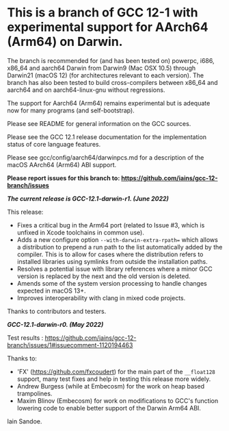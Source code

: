 # This is a branch of GCC 12-1 with experimental support for AArch64 (Arm64) on Darwin.

The branch is recommended for (and has been tested on) powerpc, i686, x86_64 and aarch64 Darwin from Darwin9 (Mac OSX 10.5) through Darwin21 (macOS 12) (for architectures relevant to each version).  The branch has also been tested to build cross-compilers between x86_64 and aarch64 and on aarch64-linux-gnu without regressions.

The support for Aarch64 (Arm64) remains experimental but is adequate now for many programs (and self-bootstrap).

Please see README for general information on the GCC sources.

Please see the GCC 12.1 release documentation for the implementation status of core language features.

Please see gcc/config/aarch64/darwinpcs.md for a description of the macOS AArch64 (Arm64) ABI support.

**Please report issues for this branch to:
https://github.com/iains/gcc-12-branch/issues**

**_The current release is GCC-12.1-darwin-r1. (June 2022)_**

This release:
 * Fixes a critical bug in the Arm64 port (related to Issue #3, which is unfixed in Xcode toolchains in common use).
 * Adds a new configure option ```--with-darwin-extra-rpath=``` which allows a distribution to prepend a run path to the list automatically added by the compiler.  This is to allow for cases where the distribution refers to installed libraries using symlinks from outside the installation paths.
 * Resolves a potential issue with library references where a minor GCC version is replaced by the next and the old version is deleted.
 * Amends some of the system version processing to handle changes expected in macOS 13+.
 * Improves interoperability with clang in mixed code projects.

Thanks to contributors and testers.

**_GCC-12.1-darwin-r0. (May 2022)_**

Test results : https://github.com/iains/gcc-12-branch/issues/1#issuecomment-1120194463

Thanks to:
 * 'FX' (https://github.com/fxcoudert) for the main part of the ```__float128``` support, many test fixes and help in testing this release more widely.
 * Andrew Burgess (while at Embecosm) for the work on heap based trampolines.
 * Maxim Blinov  (Embecosm) for work on modifications to GCC's function lowering code to enable better support of the Darwin Arm64 ABI.

Iain Sandoe.
